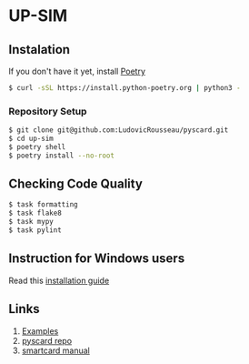# UP-SIM

## Instalation

If you don't have it yet, install [Poetry](https://python-poetry.org/docs/)

```bash
$ curl -sSL https://install.python-poetry.org | python3 -
```

### Repository Setup

```bash
$ git clone git@github.com:LudovicRousseau/pyscard.git
$ cd up-sim
$ poetry shell
$ poetry install --no-root
```

## Checking Code Quality

```bash
$ task formatting
$ task flake8
$ task mypy
$ task pylint
```

## Instruction for Windows users

Read this [installation guide](https://docs.fedoraproject.org/en-US/fedora/latest/getting-started/)


## Links

1. [Examples](https://pyscard.sourceforge.io/pyscard-framework.html#framework-samples)
1. [pyscard repo](https://github.com/LudovicRousseau/pyscard)
1. [smartcard manual](https://is.muni.cz/th/324546/fi_b/text.pdf?fbclid=IwAR2O_Jlg7S3ZP0_12jsZpyddDSkVq9JCcZ6IDj_GNKpyp2xSBSCMvQvJQYE)